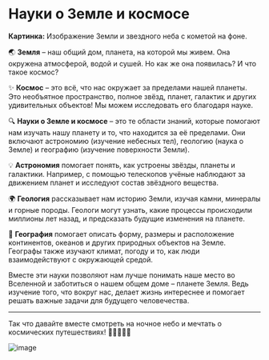 # Науки о Земле и космосе

**Картинка:** Изображение Земли и звездного неба с кометой на фоне.

🌏 **Земля** – наш общий дом, планета, на которой мы живем. Она окружена атмосферой, водой и сушей. Но как же она появилась? И что такое космос?

✨ **Космос** – это всё, что нас окружает за пределами нашей планеты. Это необъятное пространство, полное звёзд, планет, галактик и других удивительных объектов! Мы можем исследовать его благодаря науке.

🔍 **Науки о Земле и космосе** – это те области знаний, которые помогают нам изучать нашу планету и то, что находится за её пределами. Они включают астрономию (изучение небесных тел), геологию (наука о Земле) и географию (изучение поверхности Земли).

💡 **Астрономия** помогает понять, как устроены звёзды, планеты и галактики. Например, с помощью телескопов учёные наблюдают за движением планет и исследуют состав звёздного вещества.

🌍 **Геология** рассказывает нам историю Земли, изучая камни, минералы и горные породы. Геологи могут узнать, какие процессы происходили миллионы лет назад, и предсказать будущие изменения на планете.

📍 **География** помогает описать форму, размеры и расположение континентов, океанов и других природных объектов на Земле. Географы также изучают климат, погоду и то, как люди взаимодействуют с окружающей средой.

Вместе эти науки позволяют нам лучше понимать наше место во Вселенной и заботиться о нашем общем доме – планете Земля. Ведь изучение того, что вокруг нас, делает жизнь интереснее и помогает решать важные задачи для будущего человечества.

---

Так что давайте вместе смотреть на ночное небо и мечтать о космических путешествиях! 🚀👩‍🚀👨‍🚀

![image](https://github.com/user-attachments/assets/f8cf55a8-b187-43c7-880f-e350dc6793aa)
